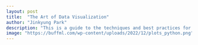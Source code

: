 ```yaml
---
layout: post
title:  "The Art of Data Visualization"
author: "Jinkyung Park"
description: "This is a guide to the techniques and best practices for creating stunning graphs in Python."
image: "https://buffml.com/wp-content/uploads/2022/12/plots_python.png"
---
```

